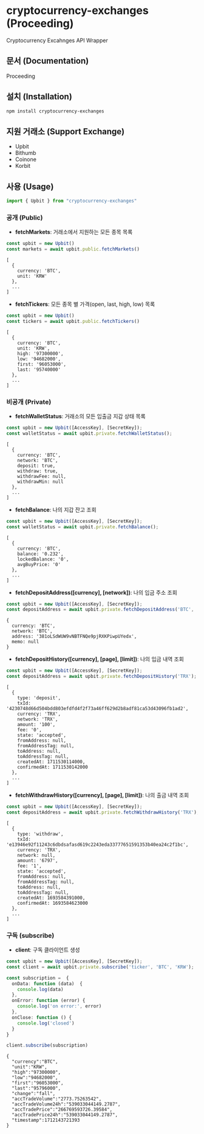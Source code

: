 # cryptocurrency-exchanges (Proceeding)
Cryptocurrency Excahnges API Wrapper

## 문서 (Documentation)

Proceeding

## 설치 (Installation)

```sh
npm install cryptocurrency-exchanges
```

## 지원 거래소 (Support Exchange) 

- Upbit
- Bithumb
- Coinone
- Korbit


## 사용 (Usage)
```ts
import { Upbit } from "cryptocurrency-exchanges"
```

### 공개 (Public)

- **fetchMarkets**: 거래소에서 지원하는 모든 종목 목록
```ts
const upbit = new Upbit()
const markets = await upbit.public.fetchMarkets()
```
```
[
  { 
    currency: 'BTC', 
    unit: 'KRW' 
  }, 
  ...
]
```




- **fetchTickers**: 모든 종목 별 가격(open, last, high, low) 목록
```ts
const upbit = new Upbit()
const tickers = await upbit.public.fetchTickers()
```
```
[
  { 
    currency: 'BTC', 
    unit: 'KRW', 
    high: '97300000', 
    low: '94682000', 
    first: '96053000', 
    last: '95740000' 
  },
  ...
]
```



### 비공개 (Private) 
- **fetchWalletStatus**: 거래소의 모든 입출금 지갑 상태 목록
```ts
const upbit = new Upbit([AccessKey], [SecretKey]);
const walletStatus = await upbit.private.fetchWalletStatus();
```
```
[  
  { 
    currency: 'BTC', 
    network: 'BTC', 
    deposit: true, 
    withdraw: true, 
    withdrawFee: null, 
    withdrawMin: null 
  },
  ...
]
```




- **fetchBalance**: 나의 지갑 잔고 조회
```ts
const upbit = new Upbit([AccessKey], [SecretKey]);
const walletStatus = await upbit.private.fetchBalance();
```
```
[  
  { 
    currency: 'BTC', 
    balance: '0.232', 
    lockedBalance: '0', 
    avgBuyPrice: '0'
  },
  ...
]
```


- **fetchDepositAddress([currency], [network])**: 나의 입금 주소 조회
```ts
const upbit = new Upbit([AccessKey], [SecretKey]);
const depositAddress = await upbit.private.fetchDepositAddress('BTC', 'BTC');
```
```
{
  currency: 'BTC',
  network: 'BTC',
  address: '381oLSdWUW9vNBTFNQe9pjRXKPiwpUYedx',
  memo: null
}
```




- **fetchDepositHistory([currency], [page], [limit])**: 나의 입금 내역 조회<br>
```ts
const upbit = new Upbit([AccessKey], [SecretKey]);
const depositAddress = await upbit.private.fetchDepositHistory('TRX');
```
```
[
  {
    type: 'deposit',
    txId: '4230748d66d504bdd803efdfd4f2f73a46ff629d2b8adf81ca53d43096fb1ad2',
    currency: 'TRX',
    network: 'TRX',
    amount: '100',
    fee: '0',
    state: 'accepted',
    fromAddress: null,
    fromAddressTag: null,
    toAddress: null,
    toAddressTag: null,
    createdAt: 1711530114000,
    confirmedAt: 1711530142000
  },
  ...
]
```






- **fetchWithdrawHistory([currency], [page], [limit])**: 나의 출금 내역 조회<br>


```ts
const upbit = new Upbit([AccessKey], [SecretKey]);
const depositAddress = await upbit.private.fetchWithdrawHistory('TRX');
```
```
[
  {
    type: 'withdraw',
    txId: 'e13946e92f11243c6dbdsafasd619c2243eda33777651591353b40ea24c2f1bc',
    currency: 'TRX',
    network: null,
    amount: '6797',
    fee: '1',
    state: 'accepted',
    fromAddress: null,
    fromAddressTag: null,
    toAddress: null,
    toAddressTag: null,
    createdAt: 1693584391000,
    confirmedAt: 1693584623000
  },
  ...
]
```




### 구독 (subscribe)

- **client**: 구독 클라이언트 생성
```ts
const upbit = new Upbit([AccessKey], [SecretKey]);
const client = await upbit.private.subscribe('ticker', 'BTC', 'KRW');

const subscription =  {
  onData: function (data)  {
    console.log(data)
  },
  onError: function (error) {
    console.log('on error:', error)
  },
  onClose: function () {
    console.log('closed')
  }
}

client.subscribe(subscription)
```
```
{
  "currency":"BTC",
  "unit":"KRW",
  "high":"97300000",
  "low":"94682000",
  "first":"96053000",
  "last":"95796000",
  "change":"fall",
  "accTradeVolume":"2773.75263542",
  "accTradeVolume24h":"539033044149.2787",
  "accTradePrice":"266769593726.39584",
  "accTradePrice24h":"539033044149.2787",
  "timestamp":1712143721393
}

```